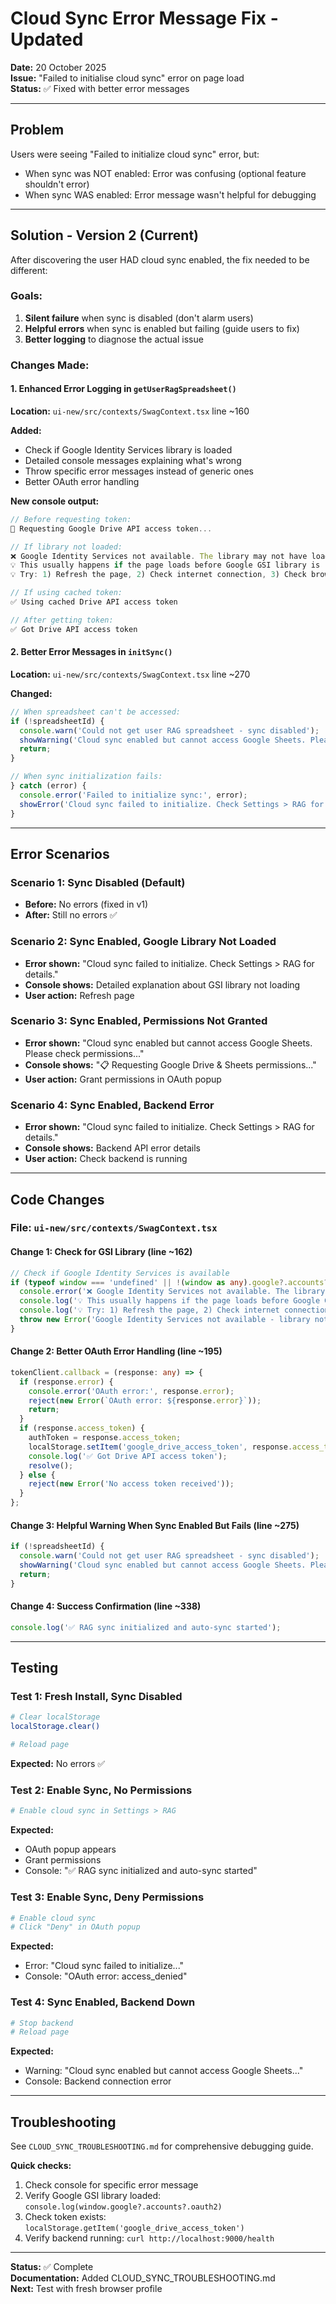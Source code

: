 # Cloud Sync Error Message Fix - Updated

**Date:** 20 October 2025  
**Issue:** "Failed to initialise cloud sync" error on page load  
**Status:** ✅ Fixed with better error messages

---

## Problem

Users were seeing "Failed to initialize cloud sync" error, but:
- When sync was NOT enabled: Error was confusing (optional feature shouldn't error)
- When sync WAS enabled: Error message wasn't helpful for debugging

---

## Solution - Version 2 (Current)

After discovering the user HAD cloud sync enabled, the fix needed to be different:

### Goals:
1. **Silent failure** when sync is disabled (don't alarm users)
2. **Helpful errors** when sync is enabled but failing (guide users to fix)
3. **Better logging** to diagnose the actual issue

### Changes Made:

#### 1. Enhanced Error Logging in `getUserRagSpreadsheet()`
**Location:** `ui-new/src/contexts/SwagContext.tsx` line ~160

**Added:**
- Check if Google Identity Services library is loaded
- Detailed console messages explaining what's wrong
- Throw specific error messages instead of generic ones
- Better OAuth error handling

**New console output:**
```javascript
// Before requesting token:
🔑 Requesting Google Drive API access token...

// If library not loaded:
❌ Google Identity Services not available. The library may not have loaded yet.
💡 This usually happens if the page loads before Google GSI library is ready.
💡 Try: 1) Refresh the page, 2) Check internet connection, 3) Check browser console

// If using cached token:
✅ Using cached Drive API access token

// After getting token:
✅ Got Drive API access token
```

#### 2. Better Error Messages in `initSync()`
**Location:** `ui-new/src/contexts/SwagContext.tsx` line ~270

**Changed:**
```typescript
// When spreadsheet can't be accessed:
if (!spreadsheetId) {
  console.warn('Could not get user RAG spreadsheet - sync disabled');
  showWarning('Cloud sync enabled but cannot access Google Sheets. Please check permissions in Settings > RAG.');
  return;
}

// When sync initialization fails:
} catch (error) {
  console.error('Failed to initialize sync:', error);
  showError('Cloud sync failed to initialize. Check Settings > RAG for details.');
}
```

---

## Error Scenarios

### Scenario 1: Sync Disabled (Default)
- **Before:** No errors (fixed in v1)
- **After:** Still no errors ✅

### Scenario 2: Sync Enabled, Google Library Not Loaded
- **Error shown:** "Cloud sync failed to initialize. Check Settings > RAG for details."
- **Console shows:** Detailed explanation about GSI library not loading
- **User action:** Refresh page

### Scenario 3: Sync Enabled, Permissions Not Granted
- **Error shown:** "Cloud sync enabled but cannot access Google Sheets. Please check permissions..."
- **Console shows:** "📋 Requesting Google Drive & Sheets permissions..."
- **User action:** Grant permissions in OAuth popup

### Scenario 4: Sync Enabled, Backend Error
- **Error shown:** "Cloud sync failed to initialize. Check Settings > RAG for details."
- **Console shows:** Backend API error details
- **User action:** Check backend is running

---

## Code Changes

### File: `ui-new/src/contexts/SwagContext.tsx`

#### Change 1: Check for GSI Library (line ~162)
```typescript
// Check if Google Identity Services is available
if (typeof window === 'undefined' || !(window as any).google?.accounts?.oauth2) {
  console.error('❌ Google Identity Services not available. The library may not have loaded yet.');
  console.log('💡 This usually happens if the page loads before Google GSI library is ready.');
  console.log('💡 Try: 1) Refresh the page, 2) Check internet connection, 3) Check browser console for script loading errors');
  throw new Error('Google Identity Services not available - library not loaded');
}
```

#### Change 2: Better OAuth Error Handling (line ~195)
```typescript
tokenClient.callback = (response: any) => {
  if (response.error) {
    console.error('OAuth error:', response.error);
    reject(new Error(`OAuth error: ${response.error}`));
    return;
  }
  if (response.access_token) {
    authToken = response.access_token;
    localStorage.setItem('google_drive_access_token', response.access_token);
    console.log('✅ Got Drive API access token');
    resolve();
  } else {
    reject(new Error('No access token received'));
  }
};
```

#### Change 3: Helpful Warning When Sync Enabled But Fails (line ~275)
```typescript
if (!spreadsheetId) {
  console.warn('Could not get user RAG spreadsheet - sync disabled');
  showWarning('Cloud sync enabled but cannot access Google Sheets. Please check permissions in Settings > RAG.');
  return;
}
```

#### Change 4: Success Confirmation (line ~338)
```typescript
console.log('✅ RAG sync initialized and auto-sync started');
```

---

## Testing

### Test 1: Fresh Install, Sync Disabled
```bash
# Clear localStorage
localStorage.clear()

# Reload page
```
**Expected:** No errors ✅

### Test 2: Enable Sync, No Permissions
```bash
# Enable cloud sync in Settings > RAG
```
**Expected:**
- OAuth popup appears
- Grant permissions
- Console: "✅ RAG sync initialized and auto-sync started"

### Test 3: Enable Sync, Deny Permissions
```bash
# Enable cloud sync
# Click "Deny" in OAuth popup
```
**Expected:**
- Error: "Cloud sync failed to initialize..."
- Console: "OAuth error: access_denied"

### Test 4: Sync Enabled, Backend Down
```bash
# Stop backend
# Reload page
```
**Expected:**
- Warning: "Cloud sync enabled but cannot access Google Sheets..."
- Console: Backend connection error

---

## Troubleshooting

See `CLOUD_SYNC_TROUBLESHOOTING.md` for comprehensive debugging guide.

**Quick checks:**
1. Check console for specific error message
2. Verify Google GSI library loaded: `console.log(window.google?.accounts?.oauth2)`
3. Check token exists: `localStorage.getItem('google_drive_access_token')`
4. Verify backend running: `curl http://localhost:9000/health`

---

**Status:** ✅ Complete  
**Documentation:** Added CLOUD_SYNC_TROUBLESHOOTING.md  
**Next:** Test with fresh browser profile

